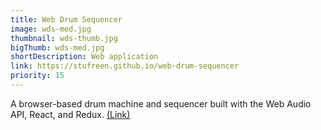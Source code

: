 ```yaml
---
title: Web Drum Sequencer
image: wds-med.jpg
thumbnail: wds-thumb.jpg
bigThumb: wds-med.jpg
shortDescription: Web application
link: https://stufreen.github.io/web-drum-sequencer
priority: 15
---
```

A browser-based drum machine and sequencer built with the Web Audio API, React, and Redux. [(Link)](https://stufreen.github.io/web-drum-sequencer)